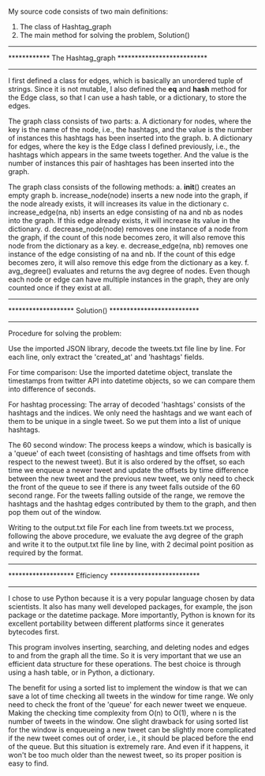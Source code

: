 My source code consists of two main definitions:
1. The class of Hashtag_graph
2. The main method for solving the problem, Solution()

*********************************************************
************ The Hashtag_graph **************************
*********************************************************
I first defined a class for edges, which is basically an
unordered tuple of strings. Since it is not mutable, I also 
defined the __eq__ and __hash__ method for the Edge class, 
so that I can use a hash table, or a dictionary, to store 
the edges.

The graph class consists of two parts: 
a. A dictionary for nodes, where the key is the name of the node, 
   i.e., the hashtags, and the value is the number of instances 
   this hashtags has been inserted into the graph.
b. A dictionary for edges, where the key is the Edge class I 
   defined previously, i.e., the hashtags which appears in the 
   same tweets together. And the value is the number of instances 
   this pair of hashtages has been inserted into the graph.

The graph class consists of the following methods:
a. __init__() creates an empty graph
b. increase_node(node) inserts a new node into the graph, if the 
   node already exists, it will increases its value in the dictionary
c. increase_edge(na, nb) inserts an edge consisting of na and nb as
   nodes into the graph. If this edge already exists, it will increase 
   its value in the dictionary.
d. decrease_node(node) removes one instance of a node from the graph, 
   if the count of this node becomes zero, it will also remove this 
   node from the dictionary as a key.
e. decrease_edge(na, nb) removes one instance of the edge consisting 
   of na and nb. If the count of this edge becomes zero, it will also 
   remove this edge from the dictionary as a key.
f. avg_degree() evaluates and returns the avg degree of nodes.
   Even though each node or edge can have multiple instances in the 
   graph, they are only counted once if they exist at all.




*********************************************************
******************* Solution() **************************
*********************************************************
Procedure for solving the problem:

Use the imported JSON library, decode the tweets.txt file line 
by line. For each line, only extract the 'created_at' and 'hashtags' 
fields.

For time comparison:
Use the imported datetime object, translate the timestamps from 
twitter API into datetime objects, so we can compare them into 
difference of seconds.

For hashtag processing:
The array of decoded 'hashtags' consists of the hashtags and the 
indices. We only need the hashtags and we want each of them to be 
unique in a single tweet. So we put them into a list of unique 
hashtags.

The 60 second window:
The process keeps a window, which is basically is a 'queue' of 
each tweet (consisting of hashtags and time offsets from with 
respect to the newest tweet). But it is also ordered by the offset, 
so each time we enqueue a newer tweet and update the offsets by 
time difference between the new tweet and the previous new tweet, 
we only need to check the front of the queue to see if there is 
any tweet falls outside of the 60 second range.
For the tweets falling outside of the range, we remove the hashtags 
and the hashtag edges contributed by them to the graph, and then pop 
them out of the window.

Writing to the output.txt file
For each line from tweets.txt we process, following the above procedure, 
we evaluate the avg degree of the graph and write it to the output.txt 
file line by line, with 2 decimal point position as required by the format.


*********************************************************
******************* Efficiency **************************
*********************************************************
I chose to use Python because it is a very popular language chosen by 
data scientists. It also has many well developed packages, for example, 
the json package or the datetime package. More importantly, Python 
is known for its excellent portability between different platforms since 
it generates bytecodes first.

This program involves inserting, searching, and deleting nodes and 
edges to and from the graph all the time. So it is very important that 
we use an efficient data structure for these operations. The best choice 
is through using a hash table, or in Python, a dictionary.

The benefit for using a sorted list to implement the window is that we 
can save a lot of time checking all tweets in the window for time range. 
We only need to check the front of the 'queue' for each newer tweet 
we enqueue. Making the checking time complexity from O(n) to O(1), where 
n is the number of tweets in the window.
One slight drawback for using sorted list for the window is enqueueing a 
new tweet can be slightly more complicated if the new tweet comes out of 
order, i.e., it should be placed before the end of the queue. But this 
situation is extremely rare. And even if it happens, it won't be too much 
older than the newest tweet, so its proper position is easy to find.
















